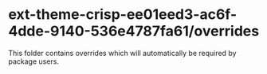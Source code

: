 # ext-theme-crisp-ee01eed3-ac6f-4dde-9140-536e4787fa61/overrides

This folder contains overrides which will automatically be required by package users.
